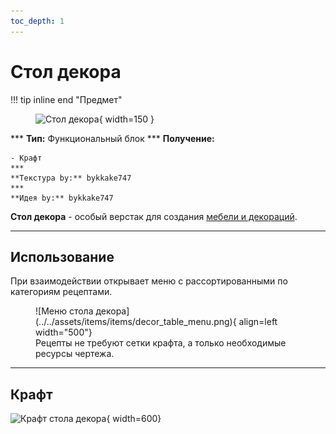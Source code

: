 ```yaml
---
toc_depth: 1
---
```


# Стол декора

!!! tip inline end "Предмет"
    <figure markdown="span">
        ![Стол декора](../../assets/items/block/decor_table.png){ width=150 }
    </figure>
    ***
    **Тип:** Функциональный блок
    ***
    **Получение:**
    
    - Крафт
    ***
    **Текстура by:** bykkake747
    ***
    **Идея by:** bykkake747

**Стол декора** - особый верстак для создания [мебели и декораций](../../../gameplay/unique/decor).

***

## Использование

При взаимодействии открывает меню с рассортированными по категориям рецептами.

<figure markdown="span">
    ![Меню стола декора](../../assets/items/items/decor_table_menu.png){ align=left width="500"}
    <figcaption>Рецепты не требуют сетки крафта, а только необходимые ресурсы чертежа.</figcaption>
</figure>

***
## Крафт

![Крафт стола декора](../../assets/crafts/decor_table_craft.png){ width=600}